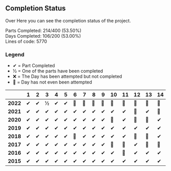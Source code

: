 ## Completion Status

Over Here you can see the completion status of the project.

Parts Completed: 214/400 (53.50%)
<br>
Days Completed: 106/200 (53.00%)
<br>
Lines of code: 5770

### Legend

- ✔ = Part Completed
- ½ = One of the parts have been completed
- ❌ = The Day has been attempted but not completed
- 🚫 = Day has not even been attempted

||1|2|3|4|5|6|7|8|9|10|11|12|13|14|15|16|17|18|19|20|21|22|23|24|25|
|---|---|---|---|---|---|---|---|---|---|---|---|---|---|---|---|---|---|---|---|---|---|---|---|---|---|
|**2022**|✔|✔|½|✔|✔|🚫|🚫|🚫|🚫|🚫|🚫|🚫|🚫|🚫|🚫|🚫|🚫|🚫|🚫|🚫|🚫|🚫|🚫|🚫|🚫|
|**2021**|✔|✔|✔|✔|✔|✔|✔|✔|✔|✔|✔|🚫|✔|🚫|🚫|🚫|🚫|🚫|🚫|🚫|🚫|🚫|🚫|🚫|🚫|
|**2020**|✔|✔|✔|✔|✔|✔|✔|✔|✔|🚫|✔|🚫|🚫|✔|✔|🚫|🚫|🚫|🚫|🚫|🚫|🚫|🚫|🚫|🚫|
|**2019**|✔|✔|✔|✔|✔|✔|✔|✔|✔|✔|✔|✔|✔|✔|✔|🚫|🚫|🚫|🚫|🚫|🚫|🚫|🚫|🚫|🚫|
|**2018**|✔|✔|✔|✔|✔|🚫|✔|✔|✔|✔|✔|🚫|🚫|✔|🚫|🚫|✔|🚫|🚫|🚫|🚫|🚫|🚫|🚫|🚫|
|**2017**|✔|✔|✔|✔|✔|✔|✔|✔|✔|🚫|🚫|✔|🚫|🚫|🚫|🚫|🚫|🚫|🚫|🚫|🚫|🚫|🚫|🚫|🚫|
|**2016**|✔|✔|✔|✔|✔|✔|✔|✔|✔|✔|🚫|✔|✔|✔|✔|✔|✔|✔|✔|✔|✔|✔|✔|✔|❌|
|**2015**|✔|✔|✔|✔|✔|✔|✔|✔|✔|✔|✔|✔|✔|✔|❌|✔|❌|✔|½|✔|🚫|🚫|✔|❌|🚫|